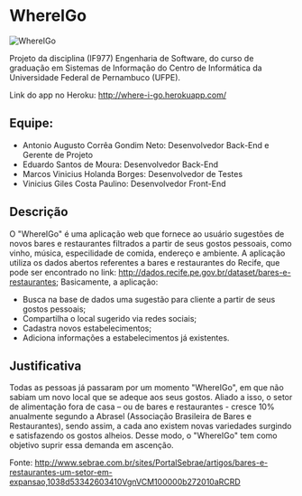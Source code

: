 # WhereIGo
![WhereIGo](https://user-images.githubusercontent.com/18203276/31318014-7114942a-ac21-11e7-952b-dcfd46b3b2f3.png)

Projeto da disciplina (IF977) Engenharia de Software, do curso de graduação em Sistemas de Informação do Centro de Informática da Universidade Federal de Pernambuco (UFPE).

Link do app no Heroku: http://where-i-go.herokuapp.com/

## Equipe:
* Antonio Augusto Corrêa Gondim Neto: Desenvolvedor Back-End e Gerente de Projeto
* Eduardo Santos de Moura: Desenvolvedor Back-End
* Marcos Vinicius Holanda Borges: Desenvolvedor de Testes
* Vinicius Giles Costa Paulino: Desenvolvedor Front-End

## Descrição
O "WhereIGo" é uma aplicação web que fornece ao usuário sugestões de novos bares e restaurantes filtrados a partir de seus gostos pessoais, como vinho, música, especilidade de comida, endereço e ambiente. A aplicação utiliza os dados abertos referentes a bares e restaurantes do Recife, que pode ser encontrado no link: http://dados.recife.pe.gov.br/dataset/bares-e-restaurantes; Basicamente, a aplicação: 

* Busca na base de dados uma sugestão para cliente a partir de seus gostos pessoais;
* Compartilha o local sugerido via redes sociais;
* Cadastra novos estabelecimentos;
* Adiciona informações a estabelecimentos já existentes.

## Justificativa
Todas as pessoas já passaram por um momento "WhereIGo", em que não sabiam um novo local que se adeque aos seus gostos. Aliado a isso, o setor de alimentação fora de casa – ou de bares e restaurantes - cresce 10% anualmente segundo a Abrasel (Associação Brasileira de Bares e Restaurantes), sendo assim, a cada ano existem novas variedades surgindo e satisfazendo os gostos alheios. Desse modo, o "WhereIGo" tem como objetivo suprir essa demanda em ascenção.

Fonte: http://www.sebrae.com.br/sites/PortalSebrae/artigos/bares-e-restaurantes-um-setor-em-expansao,1038d53342603410VgnVCM100000b272010aRCRD
